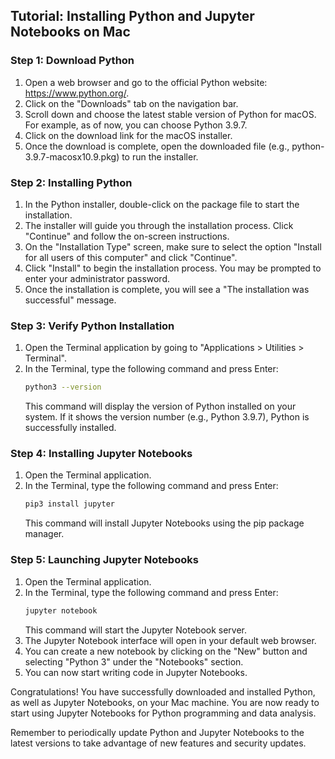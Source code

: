 ## Tutorial: Installing Python and Jupyter Notebooks on Mac

### Step 1: Download Python

1. Open a web browser and go to the official Python website: https://www.python.org/.
2. Click on the "Downloads" tab on the navigation bar.
3. Scroll down and choose the latest stable version of Python for macOS. For example, as of now, you can choose Python 3.9.7.
4. Click on the download link for the macOS installer.
5. Once the download is complete, open the downloaded file (e.g., python-3.9.7-macosx10.9.pkg) to run the installer.

### Step 2: Installing Python

1. In the Python installer, double-click on the package file to start the installation.
2. The installer will guide you through the installation process. Click "Continue" and follow the on-screen instructions.
3. On the "Installation Type" screen, make sure to select the option "Install for all users of this computer" and click "Continue".
4. Click "Install" to begin the installation process. You may be prompted to enter your administrator password.
5. Once the installation is complete, you will see a "The installation was successful" message.

### Step 3: Verify Python Installation

1. Open the Terminal application by going to "Applications > Utilities > Terminal".
2. In the Terminal, type the following command and press Enter:
   ```bash
   python3 --version
   ```
   This command will display the version of Python installed on your system. If it shows the version number (e.g., Python 3.9.7), Python is successfully installed.

### Step 4: Installing Jupyter Notebooks

1. Open the Terminal application.
2. In the Terminal, type the following command and press Enter:
   ```bash
   pip3 install jupyter
   ```
   This command will install Jupyter Notebooks using the pip package manager.

### Step 5: Launching Jupyter Notebooks

1. Open the Terminal application.
2. In the Terminal, type the following command and press Enter:
   ```bash
   jupyter notebook
   ```
   This command will start the Jupyter Notebook server.
3. The Jupyter Notebook interface will open in your default web browser.
4. You can create a new notebook by clicking on the "New" button and selecting "Python 3" under the "Notebooks" section.
5. You can now start writing code in Jupyter Notebooks.

Congratulations! You have successfully downloaded and installed Python, as well as Jupyter Notebooks, on your Mac machine. You are now ready to start using Jupyter Notebooks for Python programming and data analysis.

Remember to periodically update Python and Jupyter Notebooks to the latest versions to take advantage of new features and security updates.
